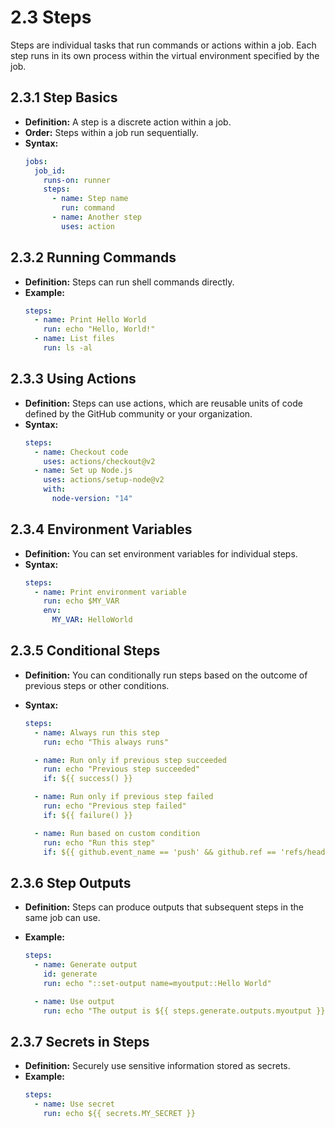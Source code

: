 # 2.3 Steps

Steps are individual tasks that run commands or actions within a job. Each step runs in its own process within the virtual environment specified by the job.

## **2.3.1 Step Basics**

- **Definition:** A step is a discrete action within a job.
- **Order:** Steps within a job run sequentially.
- **Syntax:**
  ```yaml
  jobs:
    job_id:
      runs-on: runner
      steps:
        - name: Step name
          run: command
        - name: Another step
          uses: action
  ```

## **2.3.2 Running Commands**

- **Definition:** Steps can run shell commands directly.
- **Example:**
  ```yaml
  steps:
    - name: Print Hello World
      run: echo "Hello, World!"
    - name: List files
      run: ls -al
  ```

## **2.3.3 Using Actions**

- **Definition:** Steps can use actions, which are reusable units of code defined by the GitHub community or your organization.
- **Syntax:**
  ```yaml
  steps:
    - name: Checkout code
      uses: actions/checkout@v2
    - name: Set up Node.js
      uses: actions/setup-node@v2
      with:
        node-version: "14"
  ```

## **2.3.4 Environment Variables**

- **Definition:** You can set environment variables for individual steps.
- **Syntax:**
  ```yaml
  steps:
    - name: Print environment variable
      run: echo $MY_VAR
      env:
        MY_VAR: HelloWorld
  ```

## **2.3.5 Conditional Steps**

- **Definition:** You can conditionally run steps based on the outcome of previous steps or other conditions.
- **Syntax:**

  ```yaml
  steps:
    - name: Always run this step
      run: echo "This always runs"

    - name: Run only if previous step succeeded
      run: echo "Previous step succeeded"
      if: ${{ success() }}

    - name: Run only if previous step failed
      run: echo "Previous step failed"
      if: ${{ failure() }}

    - name: Run based on custom condition
      run: echo "Run this step"
      if: ${{ github.event_name == 'push' && github.ref == 'refs/heads/main' }}
  ```

## **2.3.6 Step Outputs**

- **Definition:** Steps can produce outputs that subsequent steps in the same job can use.
- **Example:**

  ```yaml
  steps:
    - name: Generate output
      id: generate
      run: echo "::set-output name=myoutput::Hello World"

    - name: Use output
      run: echo "The output is ${{ steps.generate.outputs.myoutput }}"
  ```

## **2.3.7 Secrets in Steps**

- **Definition:** Securely use sensitive information stored as secrets.
- **Example:**
  ```yaml
  steps:
    - name: Use secret
      run: echo ${{ secrets.MY_SECRET }}
  ```
